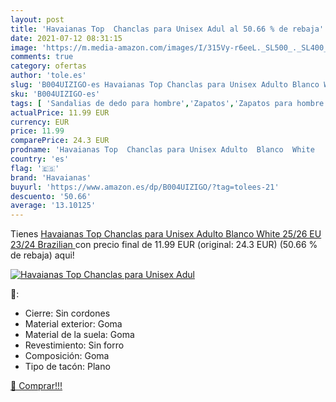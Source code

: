 ```yaml
---
layout: post
title: 'Havaianas Top  Chanclas para Unisex Adul al 50.66 % de rebaja'
date: 2021-07-12 08:31:15
image: 'https://m.media-amazon.com/images/I/315Vy-r6eeL._SL500_._SL400_.jpg'
comments: true
category: ofertas
author: 'tole.es'
slug: 'B004UIZIGO-es Havaianas Top Chanclas para Unisex Adulto Blanco White...'
sku: 'B004UIZIGO-es'
tags: [ 'Sandalias de dedo para hombre','Zapatos','Zapatos para hombre','Zapatos y complementos','chanclas','havaianas', ]
actualPrice: 11.99 EUR
currency: EUR
price: 11.99
comparePrice: 24.3 EUR
prodname: 'Havaianas Top  Chanclas para Unisex Adulto  Blanco  White   25/26 EU  23/24 Brazilian '
country: 'es'
flag: '🇪🇸'
brand: 'Havaianas'
buyurl: 'https://www.amazon.es/dp/B004UIZIGO/?tag=tolees-21'
descuento: '50.66'
average: '13.10125'
---
```


Tienes [Havaianas Top  Chanclas para Unisex Adulto  Blanco  White   25/26 EU  23/24 Brazilian ](https://www.amazon.es/dp/B004UIZIGO/?tag=tolees-21) con precio final de  11.99 EUR (original: 24.3 EUR) (50.66 %  de rebaja) aqui!

[![Havaianas Top  Chanclas para Unisex Adul](https://m.media-amazon.com/images/I/315Vy-r6eeL._SL500_._SL400_.jpg)](https://www.amazon.es/dp/B004UIZIGO/?tag=tolees-21)

🔎:

- Cierre: Sin cordones
- Material exterior: Goma
- Material de la suela: Goma
- Revestimiento: Sin forro
- Composición: Goma
- Tipo de tacón: Plano

[🛒 Comprar!!!](https://www.amazon.es/dp/B004UIZIGO/?tag=tolees-21)
